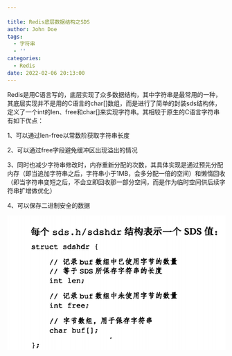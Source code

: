 ```yaml
---

title: Redis底层数据结构之SDS
author: John Doe
tags:
  - 字符串
  - ''
categories:
  - Redis
date: 2022-02-06 20:13:00
---
```

Redis是用C语言写的，底层实现了众多数据结构，其中字符串是最常用的一种，其底层实现并不是用的C语言的char[]数组，而是进行了简单的封装sds结构体，定义了一个int的len、free和char[]来实现字符串。其相较于原生的C语言字符串有如下优点：

1、可以通过len-free以常数阶获取字符串长度

2、可以通过free字段避免缓冲区出现溢出的情况

3、同时也减少字符串修改时，内存重新分配的次数，其具体实现是通过预先分配内存（即当追加字符串之后，字符串小于1MB，会多分配一倍的空间）和懒惰回收（即当字符串变短之后，不会立即回收那一部分空间，而是作为临时空间供后续字符串扩增做优化）

4、可以保存二进制安全的数据


 ![upload successful](../images/pasted-27.png)